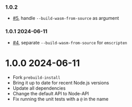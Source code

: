 ### 1.0.2

- [#5](https://github.com/mmomtchev/prebuild-install/pull/5), handle `--build-wasm-from-source` as argument

### 1.0.1 2024-06-11

- [#4](https://github.com/mmomtchev/prebuild-install/pull/4), separate `--build-wasm-from-source` for `emscripten`

# 1.0.0 2024-06-11

- Fork `prebuild-install`
- Bring it up to date for recent Node.js versions
- Update all dependencies
- Change the default API to Node-API
- Fix running the unit tests with a `@` in the name
